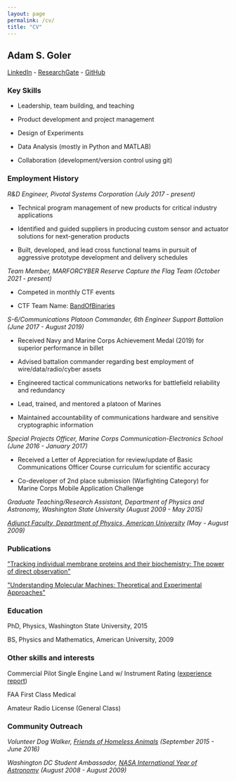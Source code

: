 ```yaml
---
layout: page
permalink: /cv/
title: "CV"
---
```


## Adam S. Goler

[LinkedIn](https://www.linkedin.com/in/asgoler/) - [ResearchGate](https://www.researchgate.net/profile/Adam-Goler) - [GitHub](https://github.com/gol3tron)

### Key Skills

* Leadership, team building, and teaching

* Product development and project management

* Design of Experiments

* Data Analysis (mostly in Python and MATLAB)

* Collaboration (development/version control using git)

### Employment History

*R&D Engineer, Pivotal Systems Corporation (July 2017 - present)*

* Technical program management of new products for critical industry applications

* Identified and guided suppliers in producing custom sensor and actuator solutions for next-generation products

* Built, developed, and lead cross functional teams in pursuit of aggressive prototype development and delivery schedules

*Team Member, MARFORCYBER Reserve Capture the Flag Team (October 2021 - present)*

* Competed in monthly CTF events

* CTF Team Name: [BandOfBinaries](https://ctftime.org/team/156276)

*S-6/Communications Platoon Commander, 6th Engineer Support Battalion (June 2017 - August 2019)*

* Received Navy and Marine Corps Achievement Medal (2019) for superior performance in billet
    
* Advised battalion commander regarding best employment of wire/data/radio/cyber assets

* Engineered tactical communications networks for battlefield reliability and redundancy

* Lead, trained, and mentored a platoon of Marines

* Maintained accountability of communications hardware and sensitive cryptographic information

*Special Projects Officer, Marine Corps Communication-Electronics School (June 2016 - January 2017)*

* Received a Letter of Appreciation for review/update of Basic Communications Officer Course curriculum for scientific accuracy

* Co-developer of 2nd place submission (Warfighting Category) for Marine Corps Mobile Application Challenge

*Graduate Teaching/Research Assistant, Department of Physics and Astronomy, Washington State University (August 2009 - May 2015)*

*[Adjunct Faculty, Department of Physics, American University](https://www.american.edu/cas/faculty/ag2866a.cfm) (May - August 2009)*

### Publications

["Tracking individual membrane proteins and their biochemistry: The power of direct observation"](https://pubmed.ncbi.nlm.nih.gov/25998277/)

["Understanding Molecular Machines: Theoretical and Experimental Approaches"](https://rex.libraries.wsu.edu/esploro/outputs/doctoral/Understanding-Molecular-Machines-Theoretical-and-Experimental/99900581530001842#metrics)

### Education

PhD, Physics, Washington State University, 2015

BS, Physics and Mathematics, American University, 2009

### Other skills and interests

Commercial Pilot Single Engine Land w/ Instrument Rating ([experience report](web_logbook.pdf))

FAA First Class Medical

Amateur Radio License (General Class)

### Community Outreach

*Volunteer Dog Walker, [Friends of Homeless Animals](https://foha.org/) (September 2015 - June 2016)*

*Washington DC Student Ambassador, [NASA International Year of Astronomy](https://www.nasa.gov/home/hqnews/2008/nov/HQ_08-282_IYA_Ambassadors.html) (August 2008 - August 2009)* 
